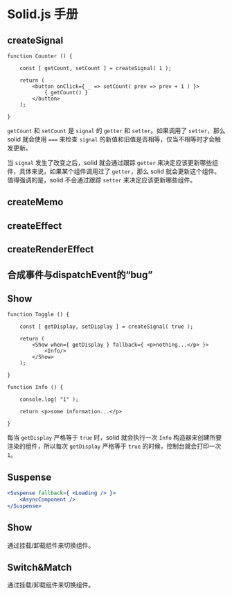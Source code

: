 # Solid.js 手册

## createSignal

```react
function Counter () {

    const [ getCount, setCount ] = createSignal( 1 );
    
    return (
    	<button onClick={ _ => setCount( prev => prev + 1 ) }>
            { getCount() }
        </button>
    );

}
```

`getCount` 和 `setCount` 是 `signal` 的 `getter` 和 `setter`。如果调用了 `setter`，那么 solid 就会使用 `===` 来检查 `signal` 的新值和旧值是否相等，仅当不相等时才会触发更新。

当 `signal` 发生了改变之后，solid 就会通过跟踪 `getter` 来决定应该更新哪些组件，具体来说，如果某个组件调用过了 `getter`，那么 solid 就会更新这个组件。值得强调的是，solid 不会通过跟踪 `setter` 来决定应该更新哪些组件。

## createMemo

## createEffect

## createRenderEffect

## 合成事件与dispatchEvent的“bug”

## Show

```react
function Toggle () {

    const [ getDisplay, setDisplay ] = createSignal( true );
    
    return (
        <Show when={ getDisplay } fallback={ <p>nothing...</p> }>
            <Info/>
        </Show>
    );

}

function Info () {

    console.log( "1" );

    return <p>some information...</p>

}
```

每当 `getDisplay` 严格等于 `true` 时，solid 就会执行一次 `Info` 构造器来创建所要渲染的组件，所以每次 `getDisplay` 严格等于 `true` 的时候，控制台就会打印一次 `1`。

## Suspense

```jsx
<Suspense fallback={ <Loading /> }>
	<AsyncComponent />
</Suspense>
```

## Show

通过挂载/卸载组件来切换组件。

## Switch&Match

通过挂载/卸载组件来切换组件。

